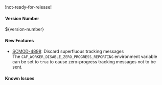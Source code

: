 !not-ready-for-release!

#### Version Number
${version-number}

#### New Features
 - [SCMOD-4898](https://autjira.microfocus.com/browse/SCMOD-4898): Discard superfluous tracking messages  
    The `CAF_WORKER_DISABLE_ZERO_PROGRESS_REPORTING` environment variable can be set to `true` to cause zero-progress tracking messages not to be sent.

#### Known Issues
